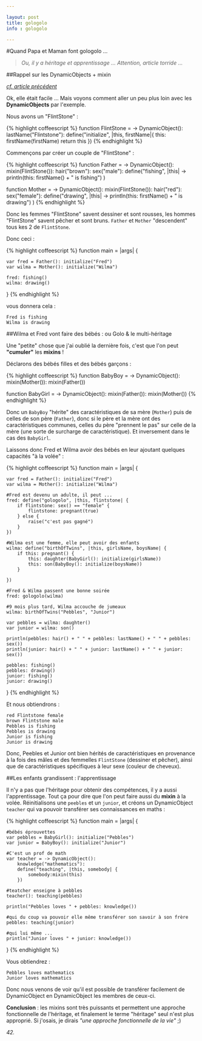```yaml
---

layout: post
title: gologolo
info : gologolo

---
```


#Quand Papa et Maman font gologolo ...

> *Ou, il y a héritage et apprentissage ...*
> *Attention, article torride ...*

##Rappel sur les DynamicObjects + mixin

*[cf. article précédent](http://k33g.github.com/2013/03/28/GOLO.html)*

Ok, elle était facile ... Mais voyons comment aller un peu plus loin avec les **DynamicObjects** par l'exemple.

Nous avons un "FlintStone" :

{% highlight coffeescript %}
function FlintStone = -> DynamicObject():
	lastName("Flintstone"):
	define("initialize", |this, firstName|{
		this: firstName(firstName)
		return this
	})
{% endhighlight %}

Commençons par créer un couple de "FlintStone" :

{% highlight coffeescript %}
function Father = -> DynamicObject():
	mixin(FlintStone()):
	hair("brown"):
	sex("male"):
	define("fishing", |this| -> println(this: firstName() + " is fishing") )


function Mother = -> DynamicObject():
	mixin(FlintStone()):
	hair("red"):
	sex("female"):
	define("drawing", |this| -> println(this: firstName() + " is drawing") )
{% endhighlight %}

Donc les femmes "FlintStone" savent dessiner et sont rousses, les hommes "FlintStone" savent pêcher et sont bruns. `Father` et `Mother` "descendent" tous kes 2 de `FlintStone`. 

Donc ceci :

{% highlight coffeescript %}
function main = |args| {

	var fred = Father(): initialize("Fred")
	var wilma = Mother(): initialize("Wilma")

	fred: fishing()
	wilma: drawing()

}
{% endhighlight %}

vous donnera cela :

	Fred is fishing
	Wilma is drawing

##Wilma et Fred vont faire des bébés : ou Golo & le multi-héritage

Une "petite" chose que j'ai oublié la dernière fois, c'est que l'on peut **"cumuler"** les **mixins** !

Déclarons des bébés filles et des bébés garçons :

{% highlight coffeescript %}
function BabyBoy = -> DynamicObject():
	mixin(Mother()): mixin(Father())

function BabyGirl = -> DynamicObject():
	mixin(Father()): mixin(Mother())
{% endhighlight %}

Donc un `BabyBoy` "hérite" des caractéristiques de sa mère (`Mother`) puis de celles de son père (`Father`), donc si le père et la mère ont des caractéristiques communes, celles du père "prennent le pas" sur celle de la mère (une sorte de surcharge de caractéristique). Et inversement dans le cas des `BabyGirl`.

Laissons donc Fred et Wilma avoir des bébés en leur ajoutant quelques capacités "à la volée" :

{% highlight coffeescript %}
function main = |args| {

	var fred = Father(): initialize("Fred")
	var wilma = Mother(): initialize("Wilma")

	#Fred est devenu un adulte, il peut ...
	fred: define("gologolo", |this, flintstone| {
		if flintstone: sex() == "female" {
			flintstone: pregnant(true)	
		} else {
			raise("c'est pas gagné")
		}
	})

	#Wilma est une femme, elle peut avoir des enfants
	wilma: define("birthOfTwins", |this, girlsName, boysName| {
		if this: pregnant() {
			this: daughter(BabyGirl(): initialize(girlsName))
			this: son(BabyBoy(): initialize(boysName))
		}

	})

	#Fred & Wilma passent une bonne soirée
	fred: gologolo(wilma)

	#9 mois plus tard, Wilma accouche de jumeaux 
	wilma: birthOfTwins("Pebbles", "Junior")

	var pebbles = wilma: daughter()
	var junior = wilma: son()

	println(pebbles: hair() + " " + pebbles: lastName() + " " + pebbles: sex())
	println(junior: hair() + " " + junior: lastName() + " " + junior: sex())

	pebbles: fishing()
	pebbles: drawing()
	junior: fishing()
	junior: drawing() 

}
{% endhighlight %}

Et nous obtiendrons :

	red Flintstone female
	brown Flintstone male
	Pebbles is fishing
	Pebbles is drawing
	Junior is fishing
	Junior is drawing

Donc, Peebles et Junior ont bien hérités de caractéristiques en provenance à la fois des mâles et des femmelles `FlintStone` (dessiner et pêcher), ainsi que de caractéristiques spécifiques à leur sexe (couleur de cheveux).

##Les enfants grandissent : l'apprentissage

Il n'y a pas que l'héritage pour obtenir des compétences, il y a aussi l'apprentissage. Tout ça pour dire que l'on peut faire aussi du **mixin** à la volée. Réinitialisons une `peebles` et un `junior`, et créons un DynamicObject `teacher` qui va pouvoir transférer ses connaissances en maths :

{% highlight coffeescript %}
function main = |args| {

	#bébés éprouvettes
	var pebbles = BabyGirl(): initialize("Pebbles")
	var junior = BabyBoy(): initialize("Junior")

	#C'est un prof de math
	var teacher = -> DynamicObject():
		knowledge("mathematics"):
		define("teaching", |this, somebody| {
			somebody:mixin(this)
		})

	#teatcher enseigne à pebbles
	teacher(): teaching(pebbles)	

	println("Pebbles loves " + pebbles: knowledge())

	#qui du coup va pouvoir elle même transférer son savoir à son frère
	pebbles: teaching(junior)

	#qui lui même ...
	println("Junior loves " + junior: knowledge())

}
{% endhighlight %}

Vous obtiendrez :

	Pebbles loves mathematics
	Junior loves mathematics

Donc nous venons de voir qu'il est possible de transférer facilement de DynamicObject en DynamicObject les membres de ceux-ci.

**Conclusion** : les mixins sont très puissants et permettent une approche fonctionnelle de l'héritage, et finalement le terme "héritage" seul n'est plus approprié. Si j'osais, je dirais *"une approche fonctionnelle de la vie"* ;)

*42.*

